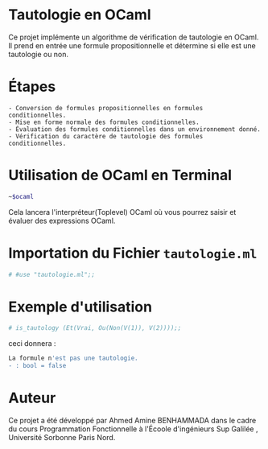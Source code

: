 # Tautologie en OCaml
Ce projet implémente un algorithme de vérification de tautologie en OCaml. Il prend en entrée une formule propositionnelle et détermine si elle est une tautologie ou non.

# Étapes
	- Conversion de formules propositionnelles en formules conditionnelles.
	- Mise en forme normale des formules conditionnelles.
	- Évaluation des formules conditionnelles dans un environnement donné.
	- Vérification du caractère de tautologie des formules conditionnelles.

# Utilisation de OCaml en Terminal
```bash
~$ocaml
```

Cela lancera l'interpréteur(Toplevel) OCaml où vous pourrez saisir et évaluer des expressions OCaml.

# Importation du Fichier `tautologie.ml`
```bash
# #use "tautologie.ml";;
```

# Exemple d'utilisation
```bash
# is_tautology (Et(Vrai, Ou(Non(V(1)), V(2))));;
```
ceci donnera :
```bash
La formule n'est pas une tautologie.
- : bool = false
```

# Auteur
Ce projet a été développé par Ahmed Amine BENHAMMADA dans le cadre du cours Programmation Fonctionnelle à l'Écoole d'ingénieurs Sup Galilée , Université Sorbonne Paris Nord.








